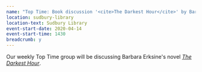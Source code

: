 ```yaml
---
name: "Top Time: Book discussion '<cite>The Darkest Hour</cite>' by Barbara Erskine"
location: sudbury-library
location-text: Sudbury Library
event-start-date: 2020-04-14
event-start-time: 1430
breadcrumb: y
---
```


Our weekly Top Time group will be discussing Barbara Erksine's novel [<cite>The Darkest Hour</cite>](https://suffolk.spydus.co.uk/cgi-bin/spydus.exe/ENQ/OPAC/BIBENQ?BRN=1606269).
